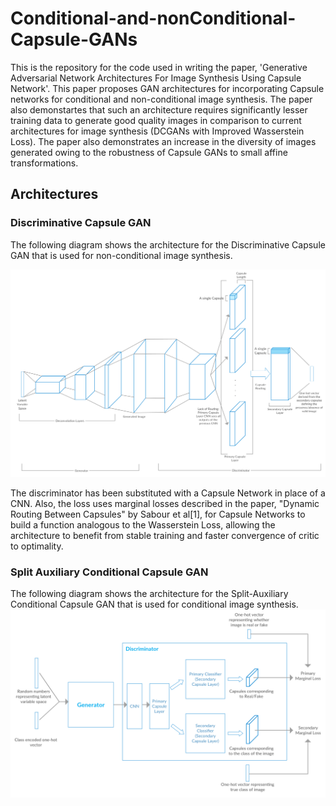 # Conditional-and-nonConditional-Capsule-GANs
This is the repository for the code used in writing the paper, 'Generative Adversarial Network Architectures For Image Synthesis Using Capsule Network'.
This paper proposes GAN architectures for incorporating Capsule networks for conditional and non-conditional image synthesis. The paper also demonstartes that such an architecture requires significantly lesser training data to generate good quality images in comparison to current architectures for image synthesis (DCGANs with Improved Wasserstein Loss). The paper also demonstrates an increase in the  diversity of images generated owing to the robustness of Capsule GANs to small affine transformations.
## Architectures
### Discriminative Capsule GAN
The following diagram shows the architecture for the Discriminative Capsule GAN that is used for non-conditional image synthesis.

![CapsGANArch](Images/CapsGANArch.png?raw=true "Discriminative Capsule GAN Architecture")<!-- .element height="50%" width="50%" -->

The discriminator has been substituted with a Capsule Network in place of a CNN. Also, the loss uses marginal losses described in the paper, "Dynamic Routing Between Capsules" by Sabour et al[1], for Capsule Networks to build a function analogous to the Wasserstein Loss, allowing the architecture to benefit from stable training and faster convergence of critic to optimality. 

### Split Auxiliary Conditional Capsule GAN
The following diagram shows the architecture for the Split-Auxiliary Conditional Capsule GAN that is used for conditional image synthesis.
![Alt text](Images/conditionalGAN.png?raw=true "Split-Auxiliary Conditional Capsule GAN Architecture")

